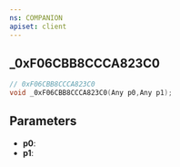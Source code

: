 ```yaml
---
ns: COMPANION
apiset: client
---
```

## _0xF06CBB8CCCA823C0

```c
// 0xF06CBB8CCCA823C0
void _0xF06CBB8CCCA823C0(Any p0,Any p1);
```


## Parameters
* **p0**:
* **p1**:



